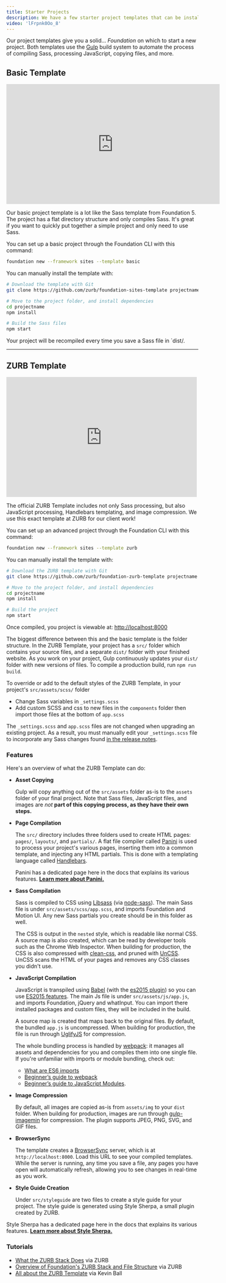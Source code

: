 ```yaml
---
title: Starter Projects
description: We have a few starter project templates that can be installed with the Foundation CLI. You can also download them manually!
video: 'lFrpnk0Oo_8'
---
```



Our project templates give you a solid... *Foundation* on which to start a new project. Both templates use the [Gulp](https://gulpjs.com) build system to automate the process of compiling Sass, processing JavaScript, copying files, and more.

## Basic Template

<div class="responsive-embed widescreen mb1">
  <iframe width="560" height="315" src="https://www.youtube.com/embed/ofSZUKkjPRY" frameborder="0" allowfullscreen></iframe>
  <a id="docs-mobile-video-link" class="docs-mobile-video" target="_blank" href="https://youtu.be/ofSZUKkjPRY"></a>
</div>

Our basic project template is a lot like the Sass template from Foundation 5. The project has a flat directory structure and only compiles Sass. It's great if you want to quickly put together a simple project and only need to use Sass.

You can set up a basic project through the Foundation CLI with this command:

```bash
foundation new --framework sites --template basic
```

You can manually install the template with:
 ```bash
# Download the template with Git
git clone https://github.com/zurb/foundation-sites-template projectname

# Move to the project folder, and install dependencies
cd projectname
npm install

# Build the Sass files
npm start
```

Your project will be recompiled every time you save a Sass file in `dist/.

---

## ZURB Template

<div class="responsive-embed widescreen mb1">
  <iframe id="zurb-template-starter" data-linkable-video="3Uj74uJ3GSQ" width="500" height="315" src="https://www.youtube.com/embed/3Uj74uJ3GSQ?enablejsapi=1" enablejsapi="1" frameborder="0" allowfullscreen ></iframe>
  <a id="docs-mobile-video-link" class="docs-mobile-video" target="_blank" href="https://www.youtube.com/watch?v=3Uj74uJ3GSQ"></a>
</div>

The official ZURB Template includes not only Sass processing, but also JavaScript processing, Handlebars templating, and image compression. We use this exact template at ZURB for our client work!

You can set up an advanced project through the Foundation CLI with this command:

```bash
foundation new --framework sites --template zurb
```

You can manually install the template with:
```bash
# Download the ZURB template with Git
git clone https://github.com/zurb/foundation-zurb-template projectname

# Move to the project folder, and install dependencies
cd projectname
npm install

# Build the project
npm start
```

Once compiled, you project is viewable at: <a class="button primary" href="http://localhost:8000" target="_blank">http://localhost:8000</a>

The biggest difference between this and the basic template is the folder structure. In the ZURB Template, your project has a `src/` folder which contains your source files, and a separate `dist/` folder with your finished website. As you work on your project, Gulp continuously updates your `dist/` folder with new versions of files. To compile a production build, run `npm run build`.

To override or add to the default styles of the ZURB Template, in your project's `src/assets/scss/` folder
 - Change Sass variables in `_settings.scss`
 - Add custom SCSS and css to new files in the `components` folder then import those files at the bottom of `app.scss`

The `_settings.scss` and `app.scss` files are not changed when upgrading an existing project. As a result, you must manually edit your `_settings.scss` file to incorporate any Sass changes found [in the release notes](https://github.com/zurb/foundation-sites/releases).

### Features

Here's an overview of what the ZURB Template can do:

* **Asset Copying**

  Gulp will copy anything out of the `src/assets` folder as-is to the `assets` folder of your final project. Note that Sass files, JavaScript files, and images are *not* **part of this copying process, as they have their own steps.**


* **Page Compilation**

  The `src/` directory includes three folders used to create HTML pages: `pages/`, `layouts/`, and `partials/`. A flat file compiler called [Panini](panini.html) is used to process your project's various pages, inserting them into a common template, and injecting any HTML partials. This is done with a templating language called [Handlebars](https://handlebarsjs.com/).

  Panini has a dedicated page here in the docs that explains its various features. **[Learn more about Panini.](panini.html)**

* **Sass Compilation**

  Sass is compiled to CSS using [Libsass](https://sass-lang.com/libsass) (via [node-sass](https://github.com/sass/node-sass)). The main Sass file is under `src/assets/scss/app.scss`, and imports Foundation and Motion UI. Any new Sass partials you create should be in this folder as well.

  The CSS is output in the `nested` style, which is readable like normal CSS. A source map is also created, which can be read by developer tools such as the Chrome Web Inspector. When building for production, the CSS is also compressed with [clean-css](https://github.com/jakubpawlowicz/clean-css/issues), and pruned with [UnCSS](https://github.com/giakki/uncss). UnCSS scans the HTML of your pages and removes any CSS classes you didn't use.

* **JavaScript Compilation**

  JavaScript is transpiled using [Babel](https://babeljs.io) (with the [es2015 plugin](https://babeljs.io/docs/plugins/#es2015)) so you can use [ES2015 features](https://babeljs.io/learn-es2015/).
  The main Js file is under `src/assets/js/app.js`, and imports Foundation, jQuery and whatInput. You can import there installed packages and custom files, they will be included in the build.

  A source map is created that maps back to the original files. By default, the bundled `app.js` is uncompressed. When building for production, the file is run through [UglifyJS](https://github.com/mishoo/UglifyJS) for compression.

  The whole bundling process is handled by [webpack](https://webpack.js.org): it manages all assets and dependencies for you and compiles them into one single file. If you're unfamiliar with imports or module bundling, check out:
  * [What are ES6 imports](https://2ality.com/2014/09/es6-modules-final.html)
  * [Beginner’s guide to webpack](https://medium.com/javascript-training/beginner-s-guide-to-webpack-b1f1a3638460)
  * [Beginner’s guide to JavaScript Modules](https://medium.freecodecamp.org/javascript-modules-a-beginner-s-guide-783f7d7a5fcc).

* **Image Compression**

  By default, all images are copied as-is from `assets/img` to your `dist` folder. When building for production, images are run through [gulp-imagemin](https://github.com/sindresorhus/gulp-imagemin) for compression. The plugin supports JPEG, PNG, SVG, and GIF files.

* **BrowserSync**

  The template creates a [BrowserSync](https://www.browsersync.io/) server, which is at `http://localhost:8000`. Load this URL to see your compiled templates. While the server is running, any time you save a file, any pages you have open will automatically refresh, allowing you to see changes in real-time as you work.

* **Style Guide Creation**

  Under `src/styleguide` are two files to create a style guide for your project. The style guide is generated using Style Sherpa, a small plugin created by ZURB.

Style Sherpa has a dedicated page here in the docs that explains its various features. **[Learn more about Style Sherpa.](style-sherpa.html)**

### Tutorials

- [What the ZURB Stack Does](https://get.foundation/learn/foundation-6-zurb-stack-part-1.html) via ZURB
- [Overview of Foundation's ZURB Stack and File Structure](https://get.foundation/learn/foundation-6-stack-file-structure.html) via ZURB
- [All about the ZURB Template](https://zendev.com/2017/09/05/front-end-development-kickstarter-zurb-template.html#scss) via Kevin Ball
